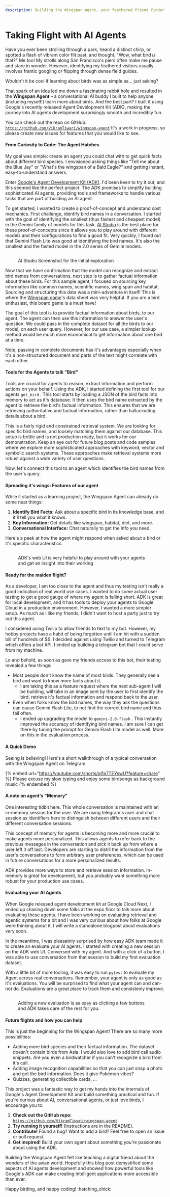 ```yaml
---
description: Building the Wingspan Agent, your feathered friend finder!
---
```


# Taking Flight with AI Agents

Have you ever been strolling through a park, heard a distinct chirp, or spotted a flash of vibrant color flit past, and thought, "Wow, what bird _is_ that?" Me too! My strolls along San Francisco's piers often make me pause and stare in wonder. However, identifying my feathered visitors usually involves frantic googling or flipping through dense field guides.

Wouldn't it be cool if learning about birds was as simple as... just asking?

That spark of an idea led me down a fascinating rabbit hole and resulted in the **Wingspan Agent** – a conversational AI buddy I built to help anyone (including myself!) learn more about birds. And the best part? I built it using Google's recently released Agent Development Kit (ADK), making the journey into AI agents development surprisingly smooth and incredibly fun.

You can check out the repo on GitHub: [`https://github.com/VikramTiwari/wingspan-agent`](https://www.google.com/search?q=%5Bhttps://github.com/VikramTiwari/wingspan-agent%5D\(https://github.com/VikramTiwari/wingspan-agent\)) It's a work in progress, so please create new issues for features that you would like to see.

#### From Curiosity to Code: The Agent Hatches

My goal was simple: create an agent you could chat with to get quick facts about different bird species. I envisioned asking things like "Tell me about the Blue Jay" or "What's the wingspan of a Bald Eagle?" and getting instant, easy-to-understand answers.

Enter [Google's Agent Development Kit (ADK)](https://google.github.io/adk-docs/). I'd been keen to try it out, and this seemed like the perfect project. The ADK promises to simplify building sophisticated AI agents, providing tools and frameworks to handle various tasks that are part of building an AI agent.

To get started, I wanted to create a proof-of-concept and understand cost mechanics. First challenge, identify bird names in a conversation. I started with the goal of identifying the smallest (thus fastest and cheapest model) in the Gemini family of models for this task. [AI Studio](https://aistudio.google.com/) is the best place for these proof-of-concepts since it allows you to play around with different models and their configurations to find a good fit. Very quickly, I found out that Gemini Flash Lite was good at identifying the bird names. It's also the smallest and the fasted model in the 2.0 series of Gemini models.

<figure><img src="../.gitbook/assets/Screenshot 2025-04-20 at 5.34.26 PM.png" alt=""><figcaption><p>AI Studio Screenshot for the initial exploration</p></figcaption></figure>

Now that we have confirmation that the model can recognize and extract bird names from conversations, next step is to gather factual information about these birds. For this sample agent, I focused on sourcing key information like common names, scientific names, wing span and habitat. Sourcing and structuring this data was a mini-adventure in itself! This is where the [Wingspan game](https://stonemaiergames.com/games/wingspan/)'s data sheet was very helpful. If you are a bird enthusiast, this board game is a must have!

The goal of this tool is to provide factual information about birds, to our agent. The agent can then use this information to answer the user's question. We could pass in the complete dataset for all the birds to our model, on each user query. However, for our use case, a simpler lookup method would be much more economical to get information about one bird at a time.

Note, passing in complete documents has it's advantages especially when it's a non-structured document and parts of the text might correlate with each other.

#### Tools for the Agents to talk "Bird"

Tools are crucial for agents to reason, extract information and perform actions on your behalf. Using the ADK, I started defining the first tool for our agents `get_bird` . This tool starts by loading a JSON of the bird facts into memory to act as it's database. It then uses the bird name extracted by the agent to retrieve the bird's factual information. This ensures that we are retrieving authoritative and factual information, rather than hallucinating details about a bird.

This is a fairly rigid and constrained retrieval system. We are looking for specific bird names, and loosely matching them against our database. This setup is brittle and is not production ready, but it works for our demonstration. Keep an eye out for future blog posts and code samples where we explore more sophisticated approaches with keyword, vector and symbolic search systems. These approaches make retrieval systems more robust against a wide variety of user questions.

Now, let's connect this tool to an agent which identifies the bird names from the user's query.

#### Spreading it's wings: Features of our agent

While it started as a learning project, the Wingspan Agent can already do some neat things:

1. **Identify Bird Facts:** Ask about a specific bird in its knowledge base, and it'll tell you what it knows.
2. **Key Information:** Get details like wingspan, habitat, diet, and more.
3. **Conversational Interface:** Chat naturally to get the info you need.

Here's a peek at how the agent might respond when asked about a bird or it's specific characteristics.

<figure><img src="../.gitbook/assets/Screenshot 2025-04-20 at 6.43.27 PM.png" alt=""><figcaption><p>ADK's web UI is very helpful to play around with your agents and get an insight into their working</p></figcaption></figure>

#### Ready for the maiden flight?

As a developer, I am too close to the agent and thus my testing isn't really a good indication of real world use cases. I wanted to do some actual user testing to get a good gauge of where my agent is falling short. ADK is great for local development, and it has tools to deploy your agents to Google Cloud in a production environment. However, I wanted a more simpler setup. As much as I like my friends, I didn't want to host a party just to try out this agent.

I considered using Twilio to allow friends to text to my bot. However, my hobby projects have a habit of being forgotten until I am hit with a sudden bill of hundreds of \$$. I decided against using Twilio and turned to Telegram which offers a bot API. I ended up building a telegram bot that I could serve from my machine.

Lo and behold, as soon as gave my friends access to this bot, their testing revealed a few things:

* Most people don't know the name of most birds. They generally see a bird and want to know more facts about it.
  * I am taking this as a feature request where the next sub-agent I will be building, will take in an image sent by the user to first identify the bird, retrieve it's factual information and respond back to the user.
* Even when folks know the bird names, the way they ask the questions can cause Gemini Flash Lite, to not find the correct bird name and thus fail often.
  * I ended up upgrading the model to `gemini-2.0-flash` . This instantly improved the accuracy of identifying bird names. I am sure I can get there by tuning the prompt for Gemini Flash Lite model as well. More on this in the evaluation process.

#### A Quick Demo

Seeing is believing! Here's a short walkthrough of a typical conversation with the Wingspan Agent on Telegram

{% embed url="https://youtube.com/shorts/ql1e7TEYswU?feature=share" %}
Please excuse my slow typing and enjoy some birdsongs as background music
{% endembed %}

#### A note on agent's "Memory"

One interesting tidbit here. This whole conversation is maintained with an in-memory session for the user. We are using telegram's user and chat session as identifiers here to distinguish between different users and their different conversation sessions.

This concept of memory for agents is becoming more and more crucial to make agents more personalized. This allows agents to refer back to the previous messages in the conversation and pick it back up from where a user left it off last. Developers are starting to distill the information from the user's conversations to form arbitrary user preferences, which can be used in future conversations for a more personalized results.

ADK provides more ways to store and retrieve session information. In-memory is great for development, but you probably want something more robust for your production use cases.

#### Evaluating your AI Agents

When Google released agent development kit at Google Cloud Next, I ended up chasing down some folks at the expo floor to talk more about evaluating these agents. I have been working on evaluating retrieval and agentic systems for a bit and I was very curious about how folks at Google were thinking about it. I will write a standalone blogpost about evaluations very soon.

In the meantime, I was pleasatnly surprised by how easy ADK team made it to create an evaluate your AI agents. I started with creating a new session on the ADK web UI. Conversed with my agent. And with a click of a button, I was able to use conversation from that session to build my first evaluation dataset.

With a little bit of more tooling, it was easy to run `pytest` to evaluate my Agent across real conversations. Remember, your agent is only as good as it's evaluations. You will be surprised to find what your agent can and can-not do. Evaluations are a great place to track them and consistenly improve.

<figure><img src="../.gitbook/assets/Screenshot 2025-04-20 at 6.53.12 PM.png" alt=""><figcaption><p>Adding a new evaluation is as easy as clicking a few buttons and ADK takes care of the rest for you.</p></figcaption></figure>

#### Future flights and how you can help

This is just the beginning for the Wingspan Agent! There are so many more possibilities:

* Adding more bird species and their factual information. The dataset doesn't contain birds from Asia. I would also love to add bird call audio snippets. Are you even a birdwatcher if you can't recognize a bird from it's call.
* Adding image recognition capabilities so that you can just snap a photo and get the bird information. Does it give Pokémon vibes?
* Quizzes, generating collectible cards, ...

This project was a fantastic way to get my hands into the internals of Google's Agent Development Kit and build something practical and fun. If you're curious about AI, conversational agents, or just love birds, I encourage you to:

1. **Check out the GitHub repo:** [`https://github.com/VikramTiwari/wingspan-agent`](https://www.google.com/search?q=%5Bhttps://github.com/VikramTiwari/wingspan-agent%5D\(https://github.com/VikramTiwari/wingspan-agent\))
2. **Try running it yourself!** (Instructions are in the README).
3. **Contribute!** Found a bug? Want to add a bird? Feel free to open an issue or pull request.
4. **Get inspired!** Build your own agent about something _you're_ passionate about using the ADK.

Building the Wingspan Agent felt like teaching a digital friend about the wonders of the avian world. Hopefully this blog post demystified some aspects of AI agents development and showed how powerful tools like Google's ADK can make creating intelligent applications more accessible than ever.



Happy birding, and happy coding! :hatching\_chick:

